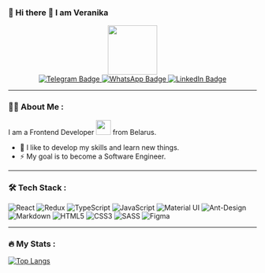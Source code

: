 ### 👋 Hi there 💫 I am Veranika

<div id="header" align="center">
  <img src="https://media.giphy.com/media/umYMU8G2ixG5mJBDo5/giphy.gif" width="100"/>
</div>

<div id="badges" align="center">
   <a href="https://t.me/nika_2811">
    <img src="https://img.shields.io/badge/Telegram-blue?style=for-the-badge&logo=telegram&logoColor=white" alt="Telegram Badge"/>
  </a>
   <a href="https://wa.me/375256968403">
    <img src="https://img.shields.io/badge/WhatsApp-green?style=for-the-badge&logo=whatsApp&logoColor=white" alt="WhatsApp Badge"/>
  </a>
  <a href="https://www.linkedin.com/in/veranika-smiayun-9a2297235/">
    <img src="https://img.shields.io/badge/LinkedIn-blue?style=for-the-badge&logo=linkedin&logoColor=white" alt="LinkedIn Badge"/>
  </a>
</div>

---
### :woman_technologist: About Me :
I am a Frontend Developer <img src="https://media.giphy.com/media/WUlplcMpOCEmTGBtBW/giphy.gif" width="30"> from Belarus.

- :seedling: I like to develop my skills and learn new things.
- :zap: My goal is to become a Software Engineer.

---
### :hammer_and_wrench: Tech Stack :

<p>
  <img src="https://img.shields.io/badge/react-%2320232a.svg?style=for-the-badge&amp;logo=react&amp;logoColor=%2361DAFB" alt="React">
  <img src="https://img.shields.io/badge/redux-%23593d88.svg?style=for-the-badge&amp;logo=redux&amp;logoColor=white" alt="Redux">
  <img src="https://img.shields.io/badge/typescript-%23007ACC.svg?style=for-the-badge&amp;logo=typescript&amp;logoColor=white" alt="TypeScript">
  <img src="https://img.shields.io/badge/javascript-%23323330.svg?style=for-the-badge&amp;logo=javascript&amp;logoColor=%23F7DF1E" alt="JavaScript">
  <img src="https://img.shields.io/badge/Material UI-%230081CB.svg?style=for-the-badge&amp;logo=mui&amp;logoColor=white" alt="Material UI">
  <img src="https://img.shields.io/badge/-Ant Design-%230170FE?style=for-the-badge&amp;logo=ant-design&amp;logoColor=white" alt="Ant-Design">
  <img src="https://img.shields.io/badge/markdown-%23000000.svg?style=for-the-badge&amp;logo=markdown&amp;logoColor=white" alt="Markdown">
  <img src="https://img.shields.io/badge/html5-%23E34F26.svg?style=for-the-badge&amp;logo=html5&amp;logoColor=white" alt="HTML5">
  <img src="https://img.shields.io/badge/css3-%231572B6.svg?style=for-the-badge&amp;logo=css3&amp;logoColor=white" alt="CSS3">
  <img src="https://img.shields.io/badge/SASS-hotpink.svg?style=for-the-badge&amp;logo=SASS&amp;logoColor=white" alt="SASS">
  <img src="https://img.shields.io/badge/figma-%23F24E1E.svg?style=for-the-badge&amp;logo=figma&amp;logoColor=white" alt="Figma">

</p>

---
### :fire: My Stats :
[![Top Langs](https://github-readme-stats.vercel.app/api/top-langs/?username=veronika2811&layout=compact&theme=vision-friendly-dark)](https://github.com/anuraghazra/github-readme-stats)
